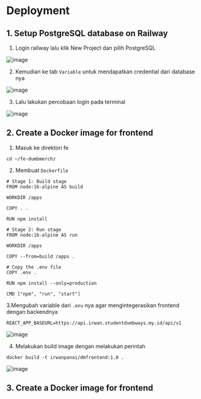 # Deployment

## 1. Setup PostgreSQL database on Railway

1. Login railway lalu klik New Project dan pilih PostgreSQL

![image](https://github.com/irwanpanai/devops19-dumbways-irwanpanai/assets/89429810/4190ebc3-260d-41f9-9824-0eba80493a91)

2. Kemudian ke tab ```Variable``` untuk mendapatkan credential dari database nya

![image](https://github.com/irwanpanai/devops19-dumbways-irwanpanai/assets/89429810/382e2391-89df-4185-b3fb-9f5b0fb067e1)

3. Lalu lakukan percobaan login pada terminal

![image](https://github.com/irwanpanai/devops19-dumbways-irwanpanai/assets/89429810/616bd4f7-e8bf-42e5-b393-8716a4b5ac32)

## 2. Create a Docker image for frontend

1. Masuk ke direktori fe
```
cd ~/fe-dumbmerch/
```

2. Membuat ```Dockerfile```
```
# Stage 1: Build stage
FROM node:16-alpine AS build

WORKDIR /apps

COPY . .

RUN npm install

# Stage 2: Run stage
FROM node:16-alpine AS run

WORKDIR /apps

COPY --from=build /apps .

# Copy the .env file
COPY .env .

RUN npm install --only=production

CMD ["npm", "run", "start"]
```

3.Mengubah variable dari ```.env``` nya agar mengintegerasikan frontend dengan backendnya
```
REACT_APP_BASEURL=https://api.irwan.studentdumbways.my.id/api/v1
```
![image](https://github.com/irwanpanai/devops19-dumbways-irwanpanai/assets/89429810/86a2828d-90f9-4b19-92ea-05dc9d3be83d)

4. Melakukan build image dengan melakukan perintah
```
docker build -t irwanpanai/dmfrontend:1.0 .
```

![image](https://github.com/irwanpanai/devops19-dumbways-irwanpanai/assets/89429810/9bb1287c-672f-4704-a44d-4c98cec021db)

## 3. Create a Docker image for frontend

